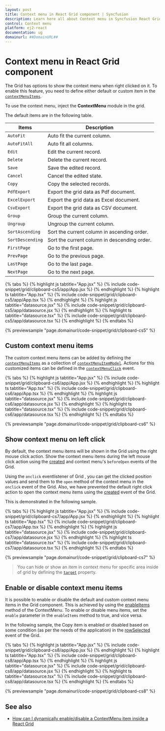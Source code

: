```yaml
---
layout: post
title: Context menu in React Grid component | Syncfusion
description: Learn here all about Context menu in Syncfusion React Grid component of Syncfusion Essential JS 2 and more.
control: Context menu 
platform: ej2-react
documentation: ug
domainurl: ##DomainURL##
---
```


# Context menu in React Grid component

The Grid has options to show the context menu when right clicked on it.
To enable this feature, you need to define either default or custom item in the [`contextMenuItems`](https://ej2.syncfusion.com/angular/documentation/api/grid/#contextmenuitems).

To use the context menu, inject the **ContextMenu** module in the grid.

The default items are in the following table.

Items| Description
----|----
`AutoFit`|  Auto fit the current column.
`AutoFitAll` | Auto fit all columns.
`Edit`|  Edit the current record.
`Delete` | Delete the current record.
`Save` | Save the edited record.
`Cancel` | Cancel the edited state.
`Copy` | Copy the selected records.
`PdfExport` | Export the grid data as Pdf document.
`ExcelExport` | Export the grid data as Excel document.
`CsvExport` | Export the grid data as CSV document.
`Group` | Group the current column.
`Ungroup` | Ungroup the current column.
`SortAscending` | Sort the current column in ascending order.
`SortDescending` | Sort the current column in descending order.
`FirstPage` | Go to the first page.
`PrevPage` | Go to the previous page.
`LastPage` | Go to the last page.
`NextPage` | Go to the next page.

{% tabs %}
{% highlight js tabtitle="App.jsx" %}
{% include code-snippet/grid/clipboard-cs5/app/App.jsx %}
{% endhighlight %}
{% highlight ts tabtitle="App.tsx" %}
{% include code-snippet/grid/clipboard-cs5/app/App.tsx %}
{% endhighlight %}
{% highlight js tabtitle="datasource.jsx" %}
{% include code-snippet/grid/clipboard-cs5/app/datasource.jsx %}
{% endhighlight %}
{% highlight ts tabtitle="datasource.tsx" %}
{% include code-snippet/grid/clipboard-cs5/app/datasource.tsx %}
{% endhighlight %}
{% endtabs %}

 {% previewsample "page.domainurl/code-snippet/grid/clipboard-cs5" %}

## Custom context menu items

The custom context menu items can be added by defining the [`contextMenuItems`](https://ej2.syncfusion.com/angular/documentation/api/grid/#contextmenuitems) as a collection of [`contextMenuItemModel`](https://ej2.syncfusion.com/angular/documentation/api/grid/contextMenuItemModel).
Actions for this customized items can be defined in the [`contextMenuClick`](https://ej2.syncfusion.com/angular/documentation/api/grid/#contextmenuclick) event.

{% tabs %}
{% highlight js tabtitle="App.jsx" %}
{% include code-snippet/grid/clipboard-cs6/app/App.jsx %}
{% endhighlight %}
{% highlight ts tabtitle="App.tsx" %}
{% include code-snippet/grid/clipboard-cs6/app/App.tsx %}
{% endhighlight %}
{% highlight js tabtitle="datasource.jsx" %}
{% include code-snippet/grid/clipboard-cs6/app/datasource.jsx %}
{% endhighlight %}
{% highlight ts tabtitle="datasource.tsx" %}
{% include code-snippet/grid/clipboard-cs6/app/datasource.tsx %}
{% endhighlight %}
{% endtabs %}

 {% previewsample "page.domainurl/code-snippet/grid/clipboard-cs6" %}

## Show context menu on left click

By default, the context menu items will be shown in the Grid using the right mouse click action. Show the context menu items during the left mouse click action using the [created](https://ej2.syncfusion.com/angular/documentation/api/grid/#created) and context menu's `beforeOpen` events of the Grid.

Using the `onclick` eventlistener of Grid , you can get the clicked position values and send them to the `open` method of the context menu in the `onclick` event of the Grid. Also, we have prevented the default right click action to open the context menu items using the [created](https://ej2.syncfusion.com/angular/documentation/api/grid/#created) event of the Grid.

This is demonstrated in the following sample.

{% tabs %}
{% highlight js tabtitle="App.jsx" %}
{% include code-snippet/grid/clipboard-cs7/app/App.jsx %}
{% endhighlight %}
{% highlight ts tabtitle="App.tsx" %}
{% include code-snippet/grid/clipboard-cs7/app/App.tsx %}
{% endhighlight %}
{% highlight js tabtitle="datasource.jsx" %}
{% include code-snippet/grid/clipboard-cs7/app/datasource.jsx %}
{% endhighlight %}
{% highlight ts tabtitle="datasource.tsx" %}
{% include code-snippet/grid/clipboard-cs7/app/datasource.tsx %}
{% endhighlight %}
{% endtabs %}

 {% previewsample "page.domainurl/code-snippet/grid/clipboard-cs7" %}

> You can hide or show an item in context menu for specific area inside of grid by defining the [`target`](https://ej2.syncfusion.com/angular/documentation/api/grid/contextMenuItemModel/#target) property.

## Enable or disable context menu items

It is possible to enable or disable the default and custom context menu items in the Grid component. This is achieved by using the [enableItems](https://ej2.syncfusion.com/angular/documentation/api/context-menu/#enableitems) method of the ContextMenu. To enable or disable menu items, set the `enable` parameter in the `enableItems` method to true, and vice versa.

In the following sample, the Copy item is enabled or disabled based on some condition (as per the needs of the application) in the [rowSelected](https://ej2.syncfusion.com/angular/documentation/api/grid#rowselected) event of the Grid.

{% tabs %}
{% highlight js tabtitle="App.jsx" %}
{% include code-snippet/grid/clipboard-cs8/app/App.jsx %}
{% endhighlight %}
{% highlight ts tabtitle="App.tsx" %}
{% include code-snippet/grid/clipboard-cs8/app/App.tsx %}
{% endhighlight %}
{% highlight js tabtitle="datasource.jsx" %}
{% include code-snippet/grid/clipboard-cs8/app/datasource.jsx %}
{% endhighlight %}
{% highlight ts tabtitle="datasource.tsx" %}
{% include code-snippet/grid/clipboard-cs8/app/datasource.tsx %}
{% endhighlight %}
{% endtabs %}

 {% previewsample "page.domainurl/code-snippet/grid/clipboard-cs8" %}

## See also

* [How can I dynamically enable/disable a ContextMenu item inside a React Grid](https://www.syncfusion.com/forums/159508/how-can-i-dynamically-enable-disable-a-contextmenu-item-inside-a-react-grid)
